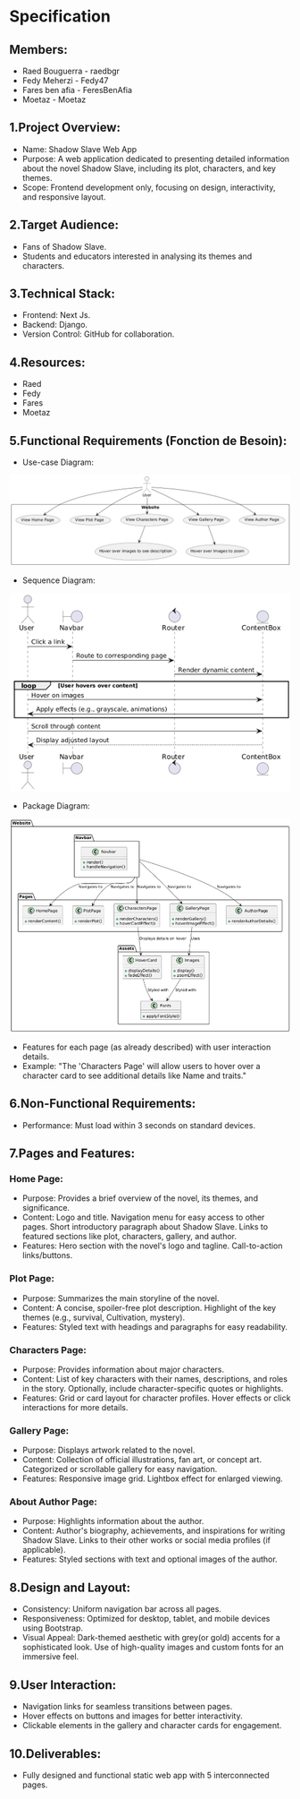 # Specification

## Members:
- Raed Bouguerra - raedbgr
- Fedy Meherzi - Fedy47
- Fares ben afia - FeresBenAfia
- Moetaz - Moetaz

## 1.Project Overview:
- Name: Shadow Slave Web App
- Purpose:
    A web application dedicated to presenting detailed information about the novel Shadow Slave, including its plot, characters, and key themes.
- Scope:
    Frontend development only, focusing on design, interactivity, and responsive layout.

## 2.Target Audience:
- Fans of Shadow Slave.
- Students and educators interested in analysing its themes and characters.

## 3.Technical Stack:
- Frontend: Next Js.
- Backend: Django.
- Version Control: GitHub for collaboration.


## 4.Resources:
- Raed
- Fedy
- Fares
- Moetaz

## 5.Functional Requirements (Fonction de Besoin):

- Use-case Diagram:

![Use Case Diagram](/docs/use-case-diagram.png)

- Sequence Diagram:

![Sequence Diagram](/docs/sequence-diagram.png)

- Package Diagram:

![Package Diagram](/docs/package-diagram.png)

- Features for each page (as already described) with user interaction details.
- Example: 
    "The 'Characters Page' will allow users to hover over a character card to see additional details like Name and traits."

## 6.Non-Functional Requirements:
- Performance: Must load within 3 seconds on standard devices.


## 7.Pages and Features:
### Home Page:
- Purpose: 
    Provides a brief overview of the novel, its themes, and significance.
- Content: 
    Logo and title.
    Navigation menu for easy access to other pages.
    Short introductory paragraph about Shadow Slave.
    Links to featured sections like plot, characters, gallery, and author.
- Features:
    Hero section with the novel's logo and tagline.
    Call-to-action links/buttons.

### Plot Page:
- Purpose: 
    Summarizes the main storyline of the novel.
- Content: 
    A concise, spoiler-free plot description.
    Highlight of the key themes (e.g., survival, Cultivation, mystery).
- Features:
    Styled text with headings and paragraphs for easy readability.

### Characters Page:
- Purpose: 
    Provides information about major characters.
- Content: 
    List of key characters with their names, descriptions, and roles in the story.
    Optionally, include character-specific quotes or highlights.
- Features:
    Grid or card layout for character profiles.
    Hover effects or click interactions for more details.

### Gallery Page:
- Purpose: 
    Displays artwork related to the novel.
- Content: 
    Collection of official illustrations, fan art, or concept art.
    Categorized or scrollable gallery for easy navigation.
- Features:
    Responsive image grid.
    Lightbox effect for enlarged viewing.

### About Author Page:
- Purpose: 
    Highlights information about the author.
- Content: 
    Author's biography, achievements, and inspirations for writing Shadow Slave.
    Links to their other works or social media profiles (if applicable).
- Features:
    Styled sections with text and optional images of the author.



## 8.Design and Layout:
- Consistency: Uniform navigation bar across all pages.
- Responsiveness: 
    Optimized for desktop, tablet, and mobile devices using Bootstrap.
- Visual Appeal:
    Dark-themed aesthetic with grey(or gold) accents for a sophisticated look.
    Use of high-quality images and custom fonts for an immersive feel.


## 9.User Interaction:
- Navigation links for seamless transitions between pages.
- Hover effects on buttons and images for better interactivity.
- Clickable elements in the gallery and character cards for engagement.

## 10.Deliverables:
- Fully designed and functional static web app with 5 interconnected pages.













